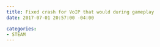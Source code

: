 ```yaml
---
title: Fixed crash for VoIP that would during gameplay
date: 2017-07-01 20:57:00 -04:00

categories:
- STEAM
---
```


